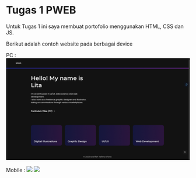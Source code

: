 # Tugas 1 PWEB

Untuk Tugas 1 ini saya membuat portofolio menggunakan HTML, CSS dan JS.

Berikut adalah contoh website pada berbagai device

PC :
<img src="assets/img/pc.png">

Mobile :
<img src="assets/img/hp.png">
<img src="assets/img/hp1.png">